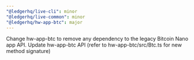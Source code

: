 ```yaml
---
"@ledgerhq/live-cli": minor
"@ledgerhq/live-common": minor
"@ledgerhq/hw-app-btc": major
---
```


Change hw-app-btc to remove any dependency to the legacy Bitcoin Nano app API. Update hw-app-btc API (refer to hw-app-btc/src/Btc.ts for new method signature)
